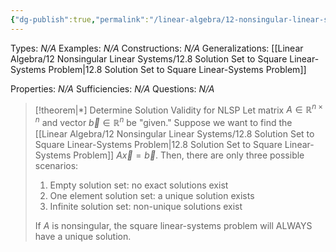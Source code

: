 ```yaml
---
{"dg-publish":true,"permalink":"/linear-algebra/12-nonsingular-linear-systems/12-9-determine-solution-validity-for-nlsp/","tags":["Type/Theorem","Topic/Linear_Algebra"]}
---
```


Types: *N/A*
Examples: *N/A*
Constructions: *N/A*
Generalizations: [[Linear Algebra/12 Nonsingular Linear Systems/12.8 Solution Set to Square Linear-Systems Problem\|12.8 Solution Set to Square Linear-Systems Problem]]

Properties: *N/A*
Sufficiencies: *N/A*
Questions: *N/A*

> [!theorem|*] Determine Solution Validity for NLSP
> Let matrix $A \in \mathbb{R}^{n \times n}$ and vector $\vec{b} \in \mathbb{R}^{n}$  be "given." Suppose we want to find the [[Linear Algebra/12 Nonsingular Linear Systems/12.8 Solution Set to Square Linear-Systems Problem\|12.8 Solution Set to Square Linear-Systems Problem]] $A \vec{x} = \vec{b}$. Then, there are only three possible scenarios:
> 1. Empty solution set: no exact solutions exist
> 2. One element solution set: a unique solution exists
> 3. Infinite solution set: non-unique solutions exist
> 
> If $A$ is nonsingular, the square linear-systems problem will ALWAYS have a unique solution.

